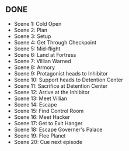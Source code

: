 ## DONE
- Scene 1: Cold Open
- Scene 2: Plan
- Scene 3: Setup
- Scene 4: Get Through Checkpoint
- Scene 5: Mid-flight
- Scene 6: Land at Fortress 
- Scene 7: Villian Warned
- Scene 8: Armory 
- Scene 9: Protagonist heads to Inhibitor
- Scene 10: Support heads to Detention Center
- Scene 11: Sacrifice at Detention Center
- Scene 12: Arrive at the Inhibitor
- Scene 13: Meet Villian
- Scene 14: Escape 
- Scene 15: Find Control Room
- Scene 16: Meet Hacker
- Scene 17: Get to Exit Hanger
- Scene 18: Escape Governer's Palace
- Scene 19: Flee Planet
- Scene 20: Cue next episode
